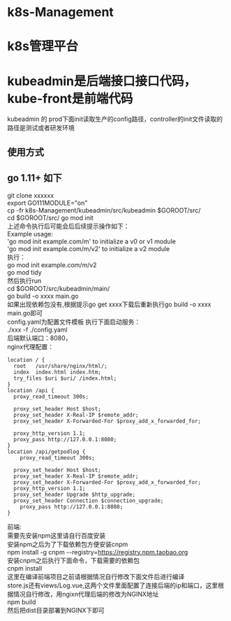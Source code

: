 # k8s-Management
# k8s管理平台
# kubeadmin是后端接口接口代码，kube-front是前端代码  
kubeadmin 的 prod下面init读取生产的config路径，controller的init文件读取的路径是测试或者研发环境  

## 使用方式  
## go 1.11+ 如下
git clone xxxxxx  
export GO111MODULE="on"  
cp -fr  k8s-Management/kubeadmin/src/kubeadmin $GOROOT/src/  
cd $GOROOT/src/
go mod init  
上述命令执行后可能会后后续提示操作如下：  
Example usage:  
	'go mod init example.com/m' to initialize a v0 or v1 module  
	'go mod init example.com/m/v2' to initialize a v2 module  
执行：  
go mod init example.com/m/v2  
go mod tidy  
然后执行run  
cd $GOROOT/src/kubeadmin/main/  
go build -o xxxx main.go  
如果出现依赖包没有,根据提示go get xxxx下载后重新执行go build -o xxxx main.go即可  
config.yaml为配置文件模板
执行下面启动服务：  
./xxx -f ./config.yaml    
后端默认端口：8080，  
nginx代理配置：   
                                                                     
    location / {    
      root   /usr/share/nginx/html/;    
      index  index.html index.htm;              
      try_files $uri $uri/ /index.html;       
    }                               
    location /api {                 
      proxy_read_timeout 300s;        
                                     
      proxy_set_header Host $host;  
      proxy_set_header X-Real-IP $remote_addr;  
      proxy_set_header X-Forwarded-For $proxy_add_x_forwarded_for;  
                                       
      proxy_http_version 1.1;  
      proxy_pass http://127.0.0.1:8080;  
    }  
    location /api/getpodlog {  
        proxy_read_timeout 300s;  
                                      
      proxy_set_header Host $host;  
      proxy_set_header X-Real-IP $remote_addr;  
      proxy_set_header X-Forwarded-For $proxy_add_x_forwarded_for;  
      proxy_http_version 1.1;  
      proxy_set_header Upgrade $http_upgrade;  
      proxy_set_header Connection $connection_upgrade;  
        proxy_pass http://127.0.0.1:8080;  
    }  
前端:    
需要先安装npm这里请自行百度安装    
安装npm之后为了下载依赖包方便安装cnpm  
npm install -g cnpm --registry=https://registry.npm.taobao.org  
安装cnpm之后执行下面命令，下载需要的依赖包  
cnpm install  
这里在编译前端项目之前请根据情况自行修改下面文件后进行编译    
store.js还有views/Log.vue,这两个文件里面配置了连接后端的ip和端口，这里根据情况自行修改，用ngixn代理后端的修改为NGINX地址  
npm build     
然后把dist目录部署到NGINX下即可    
